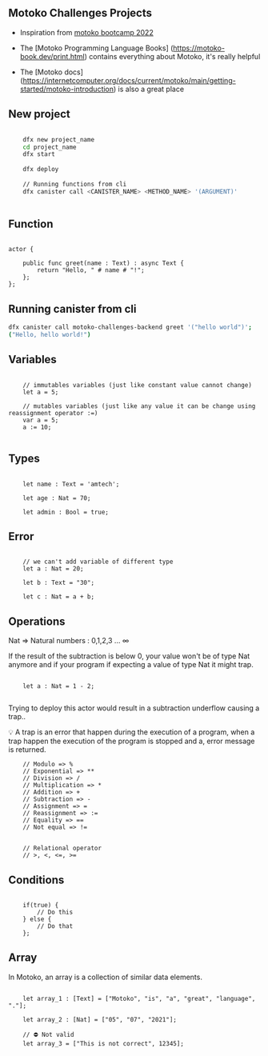 ## Motoko Challenges Projects

- Inspiration from [motoko bootcamp 2022](https://github.com/motoko-bootcamp/bootcamp-2022/blob/main/daily_challenges/day_1/GUIDE.MD)


- The [Motoko Programming Language Books]
(https://motoko-book.dev/print.html) contains everything about Motoko, it's really helpful


- The [Motoko docs]
(https://internetcomputer.org/docs/current/motoko/main/getting-started/motoko-introduction) is also a great place


## New project
```sh

	dfx new project_name
	cd project_name
	dfx start
	
	dfx deploy
	
	// Running functions from cli
	dfx canister call <CANISTER_NAME> <METHOD_NAME> '(ARGUMENT)'
	

```



## Function
```mo

actor {

    public func greet(name : Text) : async Text {
        return "Hello, " # name # "!";
    };
};

```

## Running canister from cli
```sh
dfx canister call motoko-challenges-backend greet '("hello world")';
("Hello, hello world!")

```


## Variables
```mo

	// immutables variables (just like constant value cannot change)
	let a = 5;

	// mutables variables (just like any value it can be change using reassignment operator :=)
	var a = 5;
	a := 10;
	
```


## Types

```mo

	let name : Text = 'amtech';

	let age : Nat = 70;

	let admin : Bool = true;

```


## Error

```mo

	// we can't add variable of different type 
	let a : Nat = 20;

	let b : Text = "30";

	let c : Nat = a + b; 

```


## Operations

Nat => Natural numbers : 0,1,2,3 ... ∞

If the result of the subtraction is below 0, your value won't be of type Nat anymore and if your program if expecting a value of type Nat it might trap.

```mo

	let a : Nat = 1 - 2;
	
```	

Trying to deploy this actor would result in a subtraction underflow causing a trap..

💡 A trap is an error that happen during the execution of a program, when a trap happen the execution of the program is stopped and a, error message is returned.

```mo
	// Modulo => %
	// Exponential => **
	// Division => /
	// Multiplication => *
	// Addition => +
	// Subtraction => - 
	// Assignment => =
	// Reassignment => :=
	// Equality => ==
	// Not equal => !=


	// Relational operator
	// >, <, <=, >=

```

## Conditions

```mo

	if(true) {
		// Do this
	} else {
		// Do that
	};

```


## Array

In Motoko, an array is a collection of similar data elements.

```mo

	let array_1 : [Text] = ["Motoko", "is", "a", "great", "language", "."];

	let array_2 : [Nat] = ["05", "07", "2021"];

	// ⛔️ Not valid
	let array_3 = ["This is not correct", 12345];   

```
